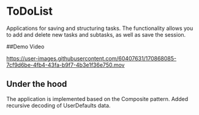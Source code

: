 # ToDoList
  Applications for saving and structuring tasks. The functionality allows you to add and delete new tasks and subtasks, as well as save the session.
  
  
##Demo Video

https://user-images.githubusercontent.com/60407631/170868085-7cf9d6be-4fb4-43fa-b9f7-4b3e1f36e750.mov


## Under the hood

The application is implemented based on the Composite pattern. Added recursive decoding of UserDefaults data.
